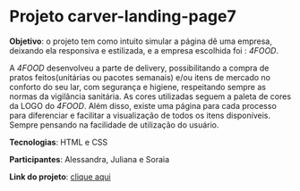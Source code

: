 
# **Projeto carver-landing-page7**




**Objetivo**:   o projeto tem como intuito simular a página dê uma empresa, deixando ela responsiva e estilizada, e a empresa escolhida foi : *4FOOD*.

A *4FOOD*  desenvolveu a parte de delivery, possibilitando a compra de pratos feitos(unitárias ou pacotes semanais) e/ou itens de mercado no conforto do seu lar,  com segurança e higiene, respeitando sempre
as normas da vigilância sanitária.
As cores utilizadas seguem a paleta de cores da LOGO do *4FOOD*. Além disso, existe uma página 
para cada processo para diferenciar e facilitar a  visualização de todos os itens disponíveis. Sempre pensando na facilidade de utilização do usuário.


**Tecnologias**:
HTML e CSS

**Participantes**:
Alessandra, Juliana e Soraia

**Link do projeto**: [clique aqui](mean-surprise.surge.sh)
